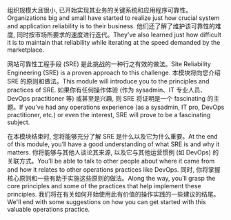 <span data-ttu-id="d3103-101">组织规模大且很小, 已开始实现其业务的关键系统和应用程序可靠性。</span><span class="sxs-lookup"><span data-stu-id="d3103-101">Organizations big and small have started to realize just how crucial system and application reliability is to their business.</span></span> <span data-ttu-id="d3103-102">他们还了解了维护该可靠性的难度, 同时按市场所要求的速度进行迭代。</span><span class="sxs-lookup"><span data-stu-id="d3103-102">They’ve also learned just how difficult it is to maintain that reliability while iterating at the speed demanded by the marketplace.</span></span> 

<span data-ttu-id="d3103-103">网站可靠性工程手段 (SRE) 是此挑战的一种行之有效的做法。</span><span class="sxs-lookup"><span data-stu-id="d3103-103">Site Reliability Engineering (SRE) is a proven approach to this challenge.</span></span> <span data-ttu-id="d3103-104">本模块将向您介绍 SRE 的原则和做法。</span><span class="sxs-lookup"><span data-stu-id="d3103-104">This module will introduce you to the principles and practices of SRE.</span></span> <span data-ttu-id="d3103-105">如果你有任何操作体验 (作为 sysadmin、IT 专业人员、DevOps practitioner 等) 或甚至是兴趣, 则 SRE 将证明是一个 fascinating 的主题。</span><span class="sxs-lookup"><span data-stu-id="d3103-105">If you’ve had any operations experience (as a sysadmin, IT pro, DevOps practitioner, etc.) or even the interest, SRE will prove to be a fascinating subject.</span></span>

<span data-ttu-id="d3103-106">在本模块结束时, 您将能够充分了解 SRE 是什么以及它为什么重要。</span><span class="sxs-lookup"><span data-stu-id="d3103-106">At the end of this module, you’ll have a good understanding of what SRE is and why it matters.</span></span> <span data-ttu-id="d3103-107">你将能够与其他人谈论其来源, 以及它与其他运营惯例 (如 DevOps) 的关联方式。</span><span class="sxs-lookup"><span data-stu-id="d3103-107">You’ll be able to talk to other people about where it came from and how it relates to other operations practices like DevOps.</span></span> <span data-ttu-id="d3103-108">同时, 你将掌握核心原则和一些有助于实施这些原则的做法。</span><span class="sxs-lookup"><span data-stu-id="d3103-108">Along the way, you’ll grasp the core principles and some of the practices that help implement these principles.</span></span> <span data-ttu-id="d3103-109">我们将在有关如何开始使用此有价值的操作实践的一些建议的结尾。</span><span class="sxs-lookup"><span data-stu-id="d3103-109">We'll end with some suggestions on how you can get started with this valuable operations practice.</span></span>
